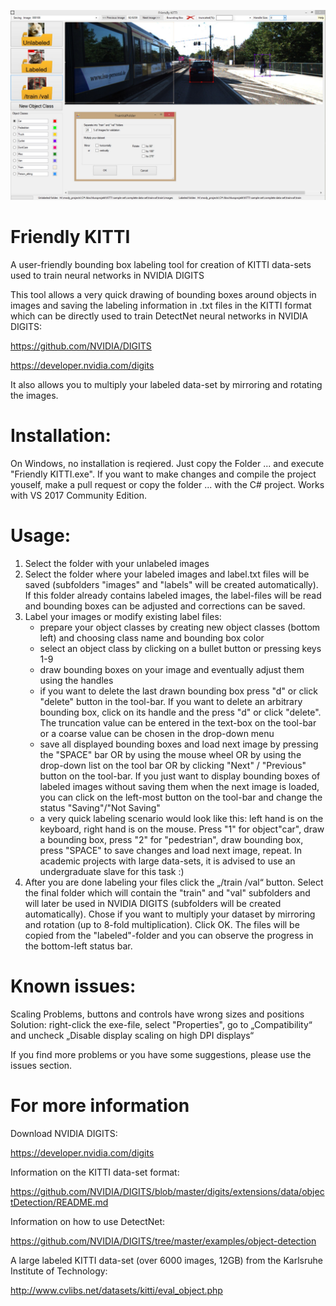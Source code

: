 
![alt text](https://github.com/Ivan-Stepanov/Friendly-KITTI/blob/master/Friendly-KITTI%20Screenshot.jpg)
# Friendly KITTI
A user-friendly bounding box labeling tool for creation of KITTI data-sets used to train neural networks in NVIDIA DIGITS

This tool allows a very quick drawing of bounding boxes around objects in images and saving the labeling information in .txt files in the KITTI format which can be directly used to train DetectNet neural networks in NVIDIA DIGITS:

https://github.com/NVIDIA/DIGITS

https://developer.nvidia.com/digits

It also allows you to multiply your labeled data-set by mirroring and rotating the images.

# Installation:
On Windows, no installation is reqiered. Just copy the Folder ... and execute "Friendly KITTI.exe".
If you want to make changes and compile the project youself, make a pull request or copy the folder ... with the C# project. Works with VS 2017 Community Edition.

# Usage:
1.	Select the folder with your unlabeled images
2.	Select the folder where your labeled images and label.txt files will be saved (subfolders "images" and "labels" will be created automatically). If this folder already contains labeled images, the label-files will be read and bounding boxes can be adjusted and corrections can be saved.
3.  Label your images or modify existing label files:
    - prepare your object classes by creating new object classes (bottom left) and choosing class name and bounding box color
    - select an object class by clicking on a bullet button or pressing keys 1-9
    - draw bounding boxes on your image and eventually adjust them using the handles
    - if you want to delete the last drawn bounding box press "d" or click "delete" button in the tool-bar. If you want to delete an arbitrary bounding box, click on its handle and the press "d" or click "delete". The truncation value can be entered in the text-box on the tool-bar or a coarse value can be chosen in the drop-down menu
    - save all displayed bounding boxes and load next image by pressing the "SPACE" bar OR by using the mouse wheel OR by using the drop-down list on the tool bar OR by clicking "Next" / "Previous" button on the tool-bar. If you just want to display bounding boxes of labeled images without saving them when the next image is loaded, you can click on the left-most button on the tool-bar and change the status "Saving"/"Not Saving"
    - a very quick labeling scenario would look like this: left hand is on the keyboard, right hand is on the mouse. Press "1" for object"car", draw a bounding box, press "2" for "pedestrian", draw bounding box, press "SPACE" to save changes and load next image, repeat. In academic projects with large data-sets, it is advised to use an undergraduate slave for this task :)
4.	After you are done labeling your files click the „/train /val“ button. Select the final folder which will contain the "train" and "val" subfolders and will later be used in NVIDIA DIGITS (subfolders will be created automatically). Chose if you want to multiply your dataset by mirroring and rotation (up to 8-fold multiplication). Click OK. The files will be copied from the "labeled"-folder and you can observe the progress in the bottom-left status bar.

# Known issues:
Scaling Problems, buttons and controls have wrong sizes and positions
Solution: right-click the exe-file, select "Properties", go to „Compatibility“ and uncheck „Disable display scaling on high DPI displays“

If you find more problems or you have some suggestions, please use the issues section.

# For more information
Download NVIDIA DIGITS:

https://developer.nvidia.com/digits

Information on the KITTI data-set format:

https://github.com/NVIDIA/DIGITS/blob/master/digits/extensions/data/objectDetection/README.md

Information on how to use DetectNet:

https://github.com/NVIDIA/DIGITS/tree/master/examples/object-detection

A large labeled KITTI data-set (over 6000 images, 12GB) from the Karlsruhe Institute of Technology:

http://www.cvlibs.net/datasets/kitti/eval_object.php
